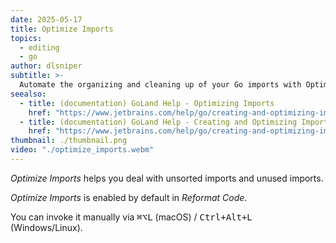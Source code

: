 ```yaml
---
date: 2025-05-17
title: Optimize Imports
topics:
  - editing
  - go
author: dlsniper
subtitle: >-
  Automate the organizing and cleaning up of your Go imports with Optimize Imports.
seealso:
  - title: (documentation) GoLand Help - Optimizing Imports
    href: "https://www.jetbrains.com/help/go/creating-and-optimizing-imports.html"
  - title: (documentation) GoLand Help - Creating and Optimizing Imports
    href: "https://www.jetbrains.com/help/go/creating-and-optimizing-imports.html"
thumbnail: ./thumbnail.png
video: "./optimize_imports.webm"
---
```


_Optimize Imports_ helps you deal with unsorted imports and unused imports.

_Optimize Imports_ is enabled by default in _Reformat Code_.

You can invoke it manually via <kbd>⌘⌥L</kbd> (macOS) / <kbd>Ctrl+Alt+L</kbd> (Windows/Linux).
